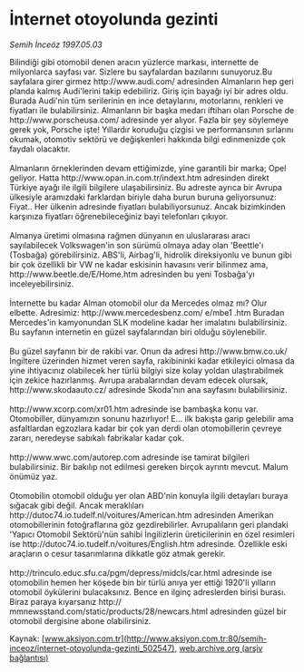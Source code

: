 # İnternet otoyolunda gezinti

*Semih İnceöz 1997.05.03*

<div class="pNewsDetailMainContent ctx_content" itemprop="articleBody">
 Bilindiği gibi otomobil denen aracın yüzlerce markası, internette de milyonlarca sayfası var. Sizlere bu sayfalardan bazılarını sunuyoruz.Bu sayfalara girer girmez http://www.audi.com/ adresinden Almanların hep geri planda kalmış Audi'lerini takip edebiliriz. Giriş için bayağı iyi bir adres oldu. Burada Audi'nin tüm serilerinin en ince detaylarını, motorlarını, renkleri ve fiyatları ile bulabilirsiniz. Almanların bir başka medarı iftiharı olan Porsche de http://www.porscheusa.com/ adresinde yer alıyor. Fazla bir şey söylemeye gerek yok, Porsche işte! Yıllardır koruduğu çizgisi ve performansının sırlarını okumak, otomotiv sektörü ve değişkenleri hakkında bilgi edinmenizde çok faydalı olacaktır.
 <br/>
 <br/>
 Almanların örneklerinden devam ettiğimizde, yine garantili bir marka; Opel geliyor. Hatta http://www.opan.in.com.tr/indext.htm adresinden direkt Türkiye ayağı ile ilgili bilgilere ulaşabilirsiniz. Bu adreste ayrıca bir Avrupa ülkesiyle aramızdaki farklardan biriyle daha burun buruna geliyorsunuz: Fiyat.. Her ülkenin adresinde fiyatları bulabiliyorsunuz. Ancak bizimkinden karşınıza fiyatları öğrenebileceğiniz bayi telefonları çıkıyor.
 <br/>
 <br/>
 Almanya üretimi olmasına rağmen dünyanın en uluslararası aracı sayılabilecek Volkswagen'in son sürümü olmaya aday olan 'Beettle'ı (Tosbağa) görebilirsiniz. ABS'li, Airbag'li, hidrolik direksiyonlu ve bunun gibi bir çok özellikli bir VW ne kadar eskisinin havasını verir bilinmez ama, http://www.beetle.de/E/Home.htm adresinden bu yeni Tosbağa'yı inceleyebilirsiniz.
 <br/>
 <br/>
 İnternette bu kadar Alman otomobil olur da Mercedes olmaz mı? Olur elbette. Adresimiz: http://www.mercedesbenz.com/ e/mbe1 .htm Buradan Mercedes'in kamyonundan SLK modeline kadar her imalatını bulabilirsiniz. Bu sayfanın internetin en güzel sayfalarından biri olduğu söylenebilir.
 <br/>
 <br/>
 Bu güzel sayfanın bir de rakibi var. Onun da adresi http://www.bmw.co.uk/ İngiltere üzerinden hizmet veren sayfa, rakibininki kadar etkileyici olmasa da yine ihtiyacınız olabilecek her türlü bilgiyi size kolay yoldan ulaştırabilmek için zekice hazırlanmış. Avrupa arabalarından devam edecek olursak, http://www.skodaauto.cz/ adresinde Skoda'nın ana sayfasını bulabilirsiniz.
 <br/>
 <br/>
 http://www.xcorp.com/xr01.htm adresinde ise bambaşka konu var. Otomobiller, dünyamızın sonunu hazırlıyor! E... ilk bakışta garip gelebilir ama asfaltlardan egzozlara kadar bir çok yan derdi olan otomobillerin çevreye zararı, neredeyse sabıkalı fabrikalar kadar çok.
 <br/>
 <br/>
 http://www.wwc.com/autorep.com adresinde ise tamirat bilgileri bulabilirsiniz. Bir bakılıp not edilmesi gereken birçok ayrıntı mevcut. Malum önümüz yaz.
 <br/>
 <br/>
 Otomobilin otomobil olduğu yer olan ABD'nin konuyla ilgili detayları buraya sığacak gibi değil. Ancak meraklıları http://dutoc74.io.tudelf.nl/voitures/American.htm adresinden Amerikan otomobillerinin fotoğraflarına göz gezdirebilirler. Avrupalıların geri plandaki 'Yapıcı Otomobil Sektörü'nün sahibi İngilizlerin üreticilerinin en özel resimleri ise http://dutoc74.io.tudelf.n/voitures/English.htm adresinde. Özellikle eski araçların o cesur tasarımlarına dikkatle göz atmak gerekir.
 <br/>
 <br/>
 http://trinculo.educ.sfu.ca/pgm/depress/midcls/car.html adresinde ise otomobilin hemen her köşede bin bir türlü anıya yer ettiği 1920'li yılların otomobil öykülerini bulacaksınız. Bence en ilginç adreslerden birisi burası. Biraz paraya kıyarsanız http:// mmnewsstand.com/static/products/28/newcars.html adresinden güzel bir otomobil dergisine abone olabilirsiniz.
 <br/>
</div>


Kaynak: [www.aksiyon.com.tr](http://www.aksiyon.com.tr:80/semih-inceoz/internet-otoyolunda-gezinti_502547), [web.archive.org (arşiv bağlantısı)](http://web.archive.org/web/20151021040434/http://www.aksiyon.com.tr:80/semih-inceoz/internet-otoyolunda-gezinti_502547)
